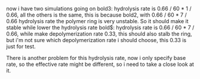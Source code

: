 now i have two simulations going on
bold3: hydrolysis rate is 0.66 / 60 * 1 / 0.66, all the others is the same, this is because bold2, with 0.66 / 60 * 7 / 0.66 hydrolysis rate the polymer ring is very unstable. So it should make it stable while lower the hydrolysis rate
bold$: hydrolysis rate is 0.66 / 60 * 7 / 0.66, while make depolymerization rate 0.33, this should also stalb the ring, but i'm not sure which depolymerization rate i should choose, this 0.33 is just for test.

There is another problem for this hydrolysis rate, now i only specify base rate, so the effective rate might be different, so i need to take a close look at it.
